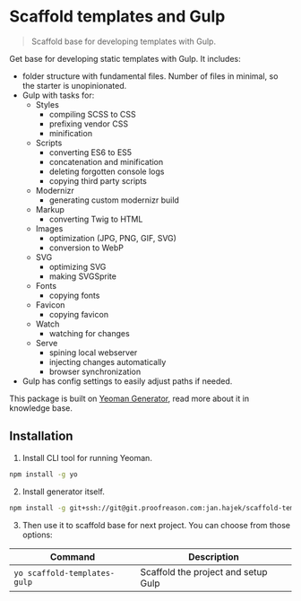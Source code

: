 # Scaffold templates and Gulp
> Scaffold base for developing templates with Gulp.

Get base for developing static templates with Gulp. It includes:
- folder structure with fundamental files. Number of files in minimal, so the starter is unopinionated.
- Gulp with tasks for:
  - Styles
    - compiling SCSS to CSS
    - prefixing vendor CSS
    - minification
  - Scripts
    - converting ES6 to ES5
    - concatenation and minification
    - deleting forgotten console logs
    - copying third party scripts
  - Modernizr
    - generating custom modernizr build
  - Markup
    - converting Twig to HTML
  - Images
    - optimization (JPG, PNG, GIF, SVG)
    - conversion to WebP
  - SVG
    - optimizing SVG
    - making SVGSprite
  - Fonts
    - copying fonts
  - Favicon
    - copying favicon
  - Watch
    - watching for changes
  - Serve
    - spining local webserver
    - injecting changes automatically
    - browser synchronization
- Gulp has config settings to easily adjust paths if needed.

This package is built on [Yeoman Generator](https://app.gitbook.com/@proofreason/s/knowledge-base/praxe/untitled/yeoman-scaffold-app), read more about it in knowledge base.

## Installation
1. Install CLI tool for running Yeoman.
```bash
npm install -g yo
```

2. Install generator itself.
```bash
npm install -g git+ssh://git@git.proofreason.com:jan.hajek/scaffold-templates-gulp.git
```

3. Then use it to scaffold base for next project. You can choose from those options:

| Command                        | Description                         |
| ------------------------------ | ----------------------------------- |
| `yo scaffold-templates-gulp` | Scaffold the project and setup Gulp |


